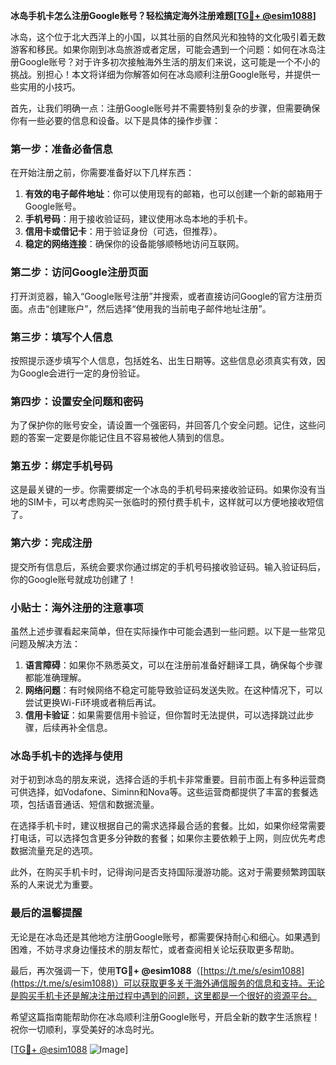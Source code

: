 **冰岛手机卡怎么注册Google账号？轻松搞定海外注册难题[[TG💪+ @esim1088](https://t.me/s/esim1088)]**

冰岛，这个位于北大西洋上的小国，以其壮丽的自然风光和独特的文化吸引着无数游客和移民。如果你刚到冰岛旅游或者定居，可能会遇到一个问题：如何在冰岛注册Google账号？对于许多初次接触海外生活的朋友们来说，这可能是一个不小的挑战。别担心！本文将详细为你解答如何在冰岛顺利注册Google账号，并提供一些实用的小技巧。

首先，让我们明确一点：注册Google账号并不需要特别复杂的步骤，但需要确保你有一些必要的信息和设备。以下是具体的操作步骤：

### 第一步：准备必备信息

在开始注册之前，你需要准备好以下几样东西：
1. **有效的电子邮件地址**：你可以使用现有的邮箱，也可以创建一个新的邮箱用于Google账号。
2. **手机号码**：用于接收验证码，建议使用冰岛本地的手机卡。
3. **信用卡或借记卡**：用于验证身份（可选，但推荐）。
4. **稳定的网络连接**：确保你的设备能够顺畅地访问互联网。

### 第二步：访问Google注册页面

打开浏览器，输入“Google账号注册”并搜索，或者直接访问Google的官方注册页面。点击“创建账户”，然后选择“使用我的当前电子邮件地址注册”。

### 第三步：填写个人信息

按照提示逐步填写个人信息，包括姓名、出生日期等。这些信息必须真实有效，因为Google会进行一定的身份验证。

### 第四步：设置安全问题和密码

为了保护你的账号安全，请设置一个强密码，并回答几个安全问题。记住，这些问题的答案一定要是你能记住且不容易被他人猜到的信息。

### 第五步：绑定手机号码

这是最关键的一步。你需要绑定一个冰岛的手机号码来接收验证码。如果你没有当地的SIM卡，可以考虑购买一张临时的预付费手机卡，这样就可以方便地接收短信了。

### 第六步：完成注册

提交所有信息后，系统会要求你通过绑定的手机号码接收验证码。输入验证码后，你的Google账号就成功创建了！

### 小贴士：海外注册的注意事项

虽然上述步骤看起来简单，但在实际操作中可能会遇到一些问题。以下是一些常见问题及解决方法：

1. **语言障碍**：如果你不熟悉英文，可以在注册前准备好翻译工具，确保每个步骤都能准确理解。
2. **网络问题**：有时候网络不稳定可能导致验证码发送失败。在这种情况下，可以尝试更换Wi-Fi环境或者稍后再试。
3. **信用卡验证**：如果需要信用卡验证，但你暂时无法提供，可以选择跳过此步骤，后续再补全信息。

### 冰岛手机卡的选择与使用

对于初到冰岛的朋友来说，选择合适的手机卡非常重要。目前市面上有多种运营商可供选择，如Vodafone、Siminn和Nova等。这些运营商都提供了丰富的套餐选项，包括语音通话、短信和数据流量。

在选择手机卡时，建议根据自己的需求选择最合适的套餐。比如，如果你经常需要打电话，可以选择包含更多分钟数的套餐；如果你主要依赖于上网，则应优先考虑数据流量充足的选项。

此外，在购买手机卡时，记得询问是否支持国际漫游功能。这对于需要频繁跨国联系的人来说尤为重要。

### 最后的温馨提醒

无论是在冰岛还是其他地方注册Google账号，都需要保持耐心和细心。如果遇到困难，不妨寻求身边懂技术的朋友帮忙，或者查阅相关论坛获取更多帮助。

最后，再次强调一下，使用**TG💪+ @esim1088**（[https://t.me/s/esim1088](https://t.me/s/esim1088)）可以获取更多关于海外通信服务的信息和支持。无论是购买手机卡还是解决注册过程中遇到的问题，这里都是一个很好的资源平台。

希望这篇指南能帮助你在冰岛顺利注册Google账号，开启全新的数字生活旅程！祝你一切顺利，享受美好的冰岛时光。

[[TG💪+ @esim1088](https://t.me/s/esim1088) ![Image](https://i.postimg.cc/4NQfJmqS/Snipaste-2025-05-13-00-14-12.png)]